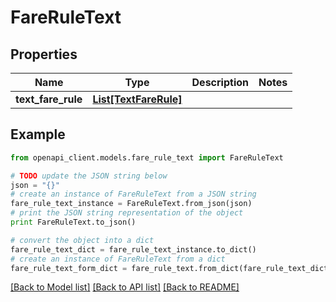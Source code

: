 # FareRuleText


## Properties
Name | Type | Description | Notes
------------ | ------------- | ------------- | -------------
**text_fare_rule** | [**List[TextFareRule]**](TextFareRule.md) |  | 

## Example

```python
from openapi_client.models.fare_rule_text import FareRuleText

# TODO update the JSON string below
json = "{}"
# create an instance of FareRuleText from a JSON string
fare_rule_text_instance = FareRuleText.from_json(json)
# print the JSON string representation of the object
print FareRuleText.to_json()

# convert the object into a dict
fare_rule_text_dict = fare_rule_text_instance.to_dict()
# create an instance of FareRuleText from a dict
fare_rule_text_form_dict = fare_rule_text.from_dict(fare_rule_text_dict)
```
[[Back to Model list]](../README.md#documentation-for-models) [[Back to API list]](../README.md#documentation-for-api-endpoints) [[Back to README]](../README.md)


